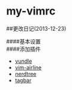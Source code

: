 my-vimrc
========

##更改日记(2013-12-23)

####基本设置     
####添加插件     
+ [vundle](https://github.com/gmarik/vundle)
+ [vim-airline](https://github.com/bling/vim-airline)
+ [nerdtree](https://github.com/scrooloose/nerdtree)
+ [tagbar](https://github.com/majutsushi/tagbar)
